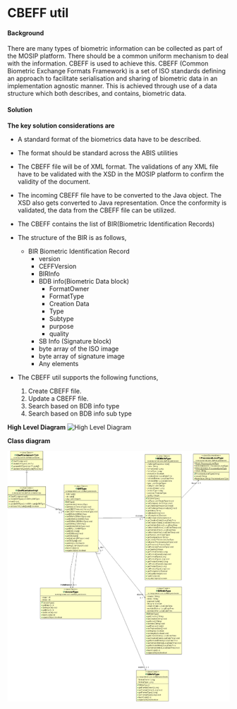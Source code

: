 # CBEFF util

#### Background

There are many types of biometric information can be collected as part of the MOSIP platform. There should be a common uniform mechanism to deal with the information. CBEFF is used to achieve this. CBEFF (Common Biometric Exchange Formats Framework) is a set of ISO standards defining an approach to facilitate serialisation and sharing of biometric data in an implementation agnostic manner. This is achieved through use of a data structure which both describes, and contains, biometric data.

#### Solution


**The key solution considerations are**


- A standard format of the biometrics data have to be described. 

- The format should be standard across the ABIS utilities 

- The CBEFF file will be of XML format. The validations of any XML file have to be validated with the XSD in the MOSIP platform to confirm the validity of the document. 

- The incoming CBEFF file have to be converted to the Java object. The XSD also gets converted to Java representation. Once the conformity is validated, the data from the CBEFF file can be utilized. 

- The CBEFF contains the list of BIR(Biometric Identification Records)

- The structure of the BIR is as follows, 

	- BIR Biometric Identification Record
		- version
		- CEFFVersion
		- BIRInfo
		- BDB info(Biometric Data block)
			- FormatOwner
			- FormatType
			- Creation Data
			- Type
			- Subtype
			- purpose
			- quality
		- SB Info (Signature block)
		- byte array of the ISO image
		- byte array of signature image
		- Any elements
 
- The CBEFF util supports the following functions, 
	1. Create CBEFF file. 
	2. Update a CBEFF file. 
	3. Search based on BDB info type
	4. Search based on BDB info sub type

**High Level Diagram**
![High Level Diagram](_images/kernel-cbeffutil.jpg)


**Class diagram**

![class Diagram](_images/kernel_cbeffutil_classdiagram.gif)


